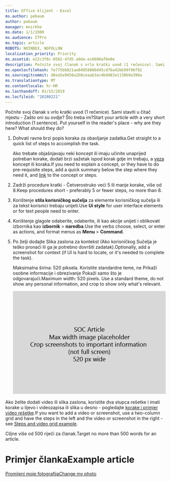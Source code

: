 ```yaml
---
title: Office klijent - Excel
ms.author: pebaum
author: pebaum
manager: mnirkhe
ms.date: 1/1/1900
ms.audience: ITPro
ms.topic: article
ROBOTS: NOINDEX, NOFOLLOW
localization_priority: Priority
ms.assetid: e22c3f6c-0582-47d5-a9da-ec6690af0e0e
description: Počnite svoj članak s vrlo kratki uvod (1 rečenice). Sami staviti u čitač mjestu - Zašto oni su ovdje? Što treba im?
ms.openlocfilehash: fe775bb821ae84058806d45cd76a42bb99f96f92
ms.sourcegitcommit: d6ea5e9458a2b8ceaab3ac4bd483e1130b9a398a
ms.translationtype: MT
ms.contentlocale: hr-HR
ms.lasthandoff: 01/15/2019
ms.locfileid: "28280221"
---
```

<span data-ttu-id="98c4f-p102">Počnite svoj članak s vrlo kratki uvod (1 rečenice). Sami staviti u čitač mjestu - Zašto oni su ovdje? Što treba im?</span><span class="sxs-lookup"><span data-stu-id="98c4f-p102">Start your article with a very short introduction (1 sentence). Put yourself in the reader's place - why are they here? What should they do?</span></span> 
  
1. <span data-ttu-id="98c4f-108">Dohvati ravne brzi popis koraka za obavljanje zadatka.</span><span class="sxs-lookup"><span data-stu-id="98c4f-108">Get straight to a quick list of steps to accomplish the task.</span></span>
    
    <span data-ttu-id="98c4f-109">Ako trebate objašnjavaju neki koncept ili imaju učinite unaprijed potreban korake, dodati brzi sažetak ispod korak gdje im trebaju, a [veza](https://support.office.com/article/f37e7984-cf03-4fde-92d3-82970d7e241b.aspx) koncept ili koraka.</span><span class="sxs-lookup"><span data-stu-id="98c4f-109">If you need to explain a concept, or they have to do pre-requisite steps, add a quick summary below the step where they need it, and [link](https://support.office.com/article/f37e7984-cf03-4fde-92d3-82970d7e241b.aspx) to the concept or steps.</span></span> 
    
2. <span data-ttu-id="98c4f-110">Zadrži procedure kratki - Četverostruko veći 5 ili manje korake, više od 8.</span><span class="sxs-lookup"><span data-stu-id="98c4f-110">Keep procedures short - preferably 5 or fewer steps, no more than 8.</span></span>
    
3. <span data-ttu-id="98c4f-111">Korištenje **stila korisničkog sučelja** za elemente korisničkog sučelja ili za tekst korisnici trebaju unijeti.</span><span class="sxs-lookup"><span data-stu-id="98c4f-111">Use **Ui style** for user interface elements or for text people need to enter.</span></span> 
    
4. <span data-ttu-id="98c4f-112">Korištenje glagole odaberite, odaberite, ili kao akcije unijeti i oblikovati izbornika kao **izbornik** \> **naredba**.</span><span class="sxs-lookup"><span data-stu-id="98c4f-112">Use the verbs choose, select, or enter as actions, and format menus as **Menu** \> **Command**.</span></span>
    
5. <span data-ttu-id="98c4f-113">Po želji dodajte Slika zaslona za kontekst (Ako korisničkog Sučelja je teško pronaći ili ga je potrebno dovršiti zadatak).</span><span class="sxs-lookup"><span data-stu-id="98c4f-113">Optionally, add a screenshot for context (if UI is hard to locate, or it's needed to complete the task).</span></span>
    
    <span data-ttu-id="98c4f-p103">Maksimalna širina: 520 piksela. Koristite standardne teme, ne Prikaži osobne informacije i obrezivanje Pokaži samo što je odgovarajući.</span><span class="sxs-lookup"><span data-stu-id="98c4f-p103">Maximum width: 520 pixels. Use a standard theme, do not show any personal information, and crop to show only what's relevant.</span></span> 
    
    ![Rezervirano mjesto - Maksimalna širina crteža PnP članak je 520 piksela](media/7d43d3be-8658-4a5b-aa15-ed62a47a2b24.png)
  
<span data-ttu-id="98c4f-117">Ako želite dodati video ili slika zaslona, koristite dva stupca rešetke i imati korake u lijevo i videozapisa ili slika u desno - pogledajte [korake i primjer video rešetke](https://support.office.com/article/14ce8e82-efa0-47f5-bb84-94f078db3dae.aspx).</span><span class="sxs-lookup"><span data-stu-id="98c4f-117">If you want to add a video or screenshot, use a two-column grid and have the steps in the left and the video or screenshot in the right - see [Steps and video grid example](https://support.office.com/article/14ce8e82-efa0-47f5-bb84-94f078db3dae.aspx).</span></span> 
  
<span data-ttu-id="98c4f-118">Ciljne više od 500 riječi za članak.</span><span class="sxs-lookup"><span data-stu-id="98c4f-118">Target no more than 500 words for an article.</span></span>
  
# <a name="example-article"></a><span data-ttu-id="98c4f-119">Primjer članka</span><span class="sxs-lookup"><span data-stu-id="98c4f-119">Example article</span></span>

[<span data-ttu-id="98c4f-120">Promijeni moje fotografija</span><span class="sxs-lookup"><span data-stu-id="98c4f-120">Change my photo</span></span>](https://support.office.com/article/555376e0-1fca-49ba-8434-307a0525c767.aspx)
  

